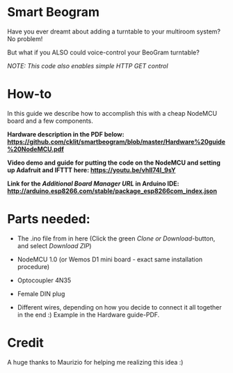 # Smart Beogram

Have you ever dreamt about adding a turntable to your multiroom system? No problem! 

But what if you ALSO could voice-control your BeoGram turntable?

_NOTE: This code also enables simple HTTP GET control_


# How-to
In this guide we describe how to accomplish this with a cheap NodeMCU board and a few components.

**Hardware description in the PDF below: https://github.com/cklit/smartbeogram/blob/master/Hardware%20guide%20NodeMCU.pdf**

**Video demo and guide for putting the code on the NodeMCU and setting up Adafruit and IFTTT here: https://youtu.be/vhII74I_9sY**

**Link for the _Additional Board Manager URL_ in Arduino IDE: http://arduino.esp8266.com/stable/package_esp8266com_index.json**


# Parts needed:
- The .ino file from in here (Click the green _Clone or Download_-button, and select _Download ZIP_)

- NodeMCU 1.0 (or Wemos D1 mini board - exact same installation procedure)

- Optocoupler 4N35 

- Female DIN plug

- Different wires, depending on how you decide to connect it all together in the end :) Example in the Hardware guide-PDF.


# Credit
A huge thanks to Maurizio for helping me realizing this idea :)
